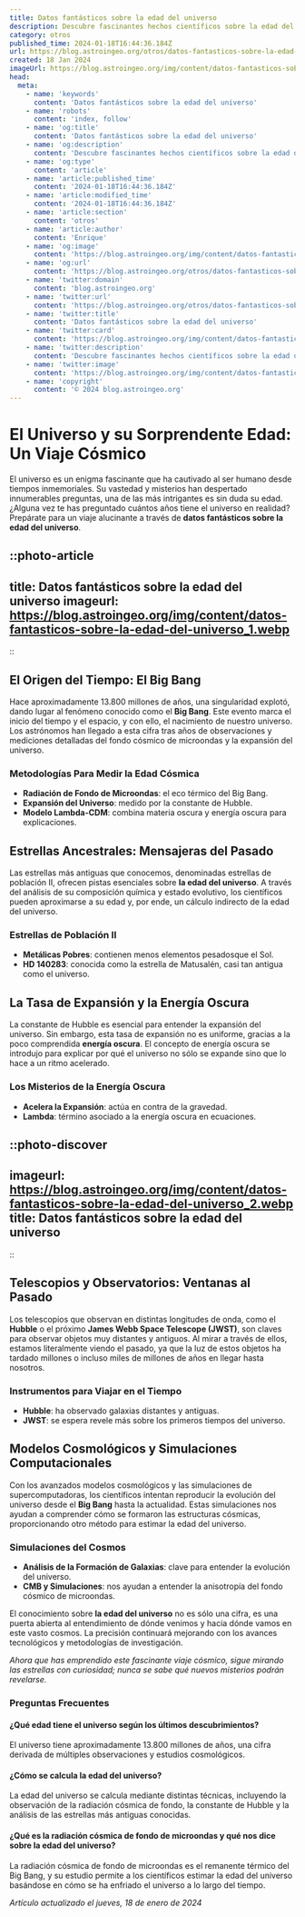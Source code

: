 ```yaml
---
title: Datos fantásticos sobre la edad del universo
description: Descubre fascinantes hechos científicos sobre la edad del universo y su expansión cósmica. Explora el tiempo en la vastedad espacial.
category: otros
published_time: 2024-01-18T16:44:36.184Z
url: https://blog.astroingeo.org/otros/datos-fantasticos-sobre-la-edad-del-universo
created: 18 Jan 2024
imageUrl: https://blog.astroingeo.org/img/content/datos-fantasticos-sobre-la-edad-del-universo_1.webp
head:
  meta:
    - name: 'keywords'
      content: 'Datos fantásticos sobre la edad del universo'
    - name: 'robots'
      content: 'index, follow'
    - name: 'og:title'
      content: 'Datos fantásticos sobre la edad del universo'
    - name: 'og:description'
      content: 'Descubre fascinantes hechos científicos sobre la edad del universo y su expansión cósmica. Explora el tiempo en la vastedad espacial.'
    - name: 'og:type'
      content: 'article'
    - name: 'article:published_time'
      content: '2024-01-18T16:44:36.184Z'
    - name: 'article:modified_time'
      content: '2024-01-18T16:44:36.184Z'
    - name: 'article:section'
      content: 'otros'
    - name: 'article:author'
      content: 'Enrique'
    - name: 'og:image'
      content: 'https://blog.astroingeo.org/img/content/datos-fantasticos-sobre-la-edad-del-universo_1.webp'
    - name: 'og:url'
      content: 'https://blog.astroingeo.org/otros/datos-fantasticos-sobre-la-edad-del-universo'
    - name: 'twitter:domain'
      content: 'blog.astroingeo.org'
    - name: 'twitter:url'
      content: 'https://blog.astroingeo.org/otros/datos-fantasticos-sobre-la-edad-del-universo'
    - name: 'twitter:title'
      content: 'Datos fantásticos sobre la edad del universo'
    - name: 'twitter:card'
      content: 'https://blog.astroingeo.org/img/content/datos-fantasticos-sobre-la-edad-del-universo_1.webp'
    - name: 'twitter:description'
      content: 'Descubre fascinantes hechos científicos sobre la edad del universo y su expansión cósmica. Explora el tiempo en la vastedad espacial.'
    - name: 'twitter:image'
      content: 'https://blog.astroingeo.org/img/content/datos-fantasticos-sobre-la-edad-del-universo_1.webp'
    - name: 'copyright'
      content: '© 2024 blog.astroingeo.org'
---
```

# El Universo y su Sorprendente Edad: Un Viaje Cósmico

El universo es un enigma fascinante que ha cautivado al ser humano desde tiempos inmemoriales. Su vastedad y misterios han despertado innumerables preguntas, una de las más intrigantes es sin duda su edad. ¿Alguna vez te has preguntado cuántos años tiene el universo en realidad? Prepárate para un viaje alucinante a través de **datos fantásticos sobre la edad del universo**.


::photo-article
---
title: Datos fantásticos sobre la edad del universo
imageurl: https://blog.astroingeo.org/img/content/datos-fantasticos-sobre-la-edad-del-universo_1.webp
---
::


## El Origen del Tiempo: El Big Bang

Hace aproximadamente 13.800 millones de años, una singularidad explotó, dando lugar al fenómeno conocido como el **Big Bang**. Este evento marca el inicio del tiempo y el espacio, y con ello, el nacimiento de nuestro universo. Los astrónomos han llegado a esta cifra tras años de observaciones y mediciones detalladas del fondo cósmico de microondas y la expansión del universo.

### Metodologías Para Medir la Edad Cósmica

- **Radiación de Fondo de Microondas**: el eco térmico del Big Bang.
- **Expansión del Universo**: medido por la constante de Hubble.
- **Modelo Lambda-CDM**: combina materia oscura y energía oscura para explicaciones.

## Estrellas Ancestrales: Mensajeras del Pasado

Las estrellas más antiguas que conocemos, denominadas estrellas de población II, ofrecen pistas esenciales sobre **la edad del universo**. A través del análisis de su composición química y estado evolutivo, los científicos pueden aproximarse a su edad y, por ende, un cálculo indirecto de la edad del universo.

### Estrellas de Población II

- **Metálicas Pobres**: contienen menos elementos pesados ​​que el Sol.
- **HD 140283**: conocida como la estrella de Matusalén, casi tan antigua como el universo.

## La Tasa de Expansión y la Energía Oscura

La constante de Hubble es esencial para entender la expansión del universo. Sin embargo, esta tasa de expansión no es uniforme, gracias a la poco comprendida **energía oscura**. El concepto de energía oscura se introdujo para explicar por qué el universo no sólo se expande sino que lo hace a un ritmo acelerado.

### Los Misterios de la Energía Oscura

- **Acelera la Expansión**: actúa en contra de la gravedad.
- **Lambda**: término asociado a la energía oscura en ecuaciones.


::photo-discover
---
imageurl: https://blog.astroingeo.org/img/content/datos-fantasticos-sobre-la-edad-del-universo_2.webp
title: Datos fantásticos sobre la edad del universo
---
::


## Telescopios y Observatorios: Ventanas al Pasado

Los telescopios que observan en distintas longitudes de onda, como el **Hubble** o el próximo **James Webb Space Telescope (JWST)**, son claves para observar objetos muy distantes y antiguos. Al mirar a través de ellos, estamos literalmente viendo el pasado, ya que la luz de estos objetos ha tardado millones o incluso miles de millones de años en llegar hasta nosotros.

### Instrumentos para Viajar en el Tiempo

- **Hubble**: ha observado galaxias distantes y antiguas.
- **JWST**: se espera revele más sobre los primeros tiempos del universo.

## Modelos Cosmológicos y Simulaciones Computacionales

Con los avanzados modelos cosmológicos y las simulaciones de supercomputadoras, los científicos intentan reproducir la evolución del universo desde el **Big Bang** hasta la actualidad. Estas simulaciones nos ayudan a comprender cómo se formaron las estructuras cósmicas, proporcionando otro método para estimar la edad del universo.

### Simulaciones del Cosmos

- **Análisis de la Formación de Galaxias**: clave para entender la evolución del universo.
- **CMB y Simulaciones**: nos ayudan a entender la anisotropía del fondo cósmico de microondas.

El conocimiento sobre **la edad del universo** no es sólo una cifra, es una puerta abierta al entendimiento de dónde venimos y hacia dónde vamos en este vasto cosmos. La precisión continuará mejorando con los avances tecnológicos y metodologías de investigación.

*Ahora que has emprendido este fascinante viaje cósmico, sigue mirando las estrellas con curiosidad; nunca se sabe qué nuevos misterios podrán revelarse.*

### Preguntas Frecuentes

#### ¿Qué edad tiene el universo según los últimos descubrimientos?
El universo tiene aproximadamente 13.800 millones de años, una cifra derivada de múltiples observaciones y estudios cosmológicos.

#### ¿Cómo se calcula la edad del universo?
La edad del universo se calcula mediante distintas técnicas, incluyendo la observación de la radiación cósmica de fondo, la constante de Hubble y la análisis de las estrellas más antiguas conocidas.

#### ¿Qué es la radiación cósmica de fondo de microondas y qué nos dice sobre la edad del universo?
La radiación cósmica de fondo de microondas es el remanente térmico del Big Bang, y su estudio permite a los científicos estimar la edad del universo basándose en cómo se ha enfriado el universo a lo largo del tiempo.

_Artículo actualizado el jueves, 18 de enero de 2024_